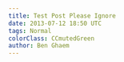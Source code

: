 ```yaml
---
title: Test Post Please Ignore
date: 2013-07-12 18:50 UTC
tags: Normal
colorClass: CCmutedGreen
author: Ben Ghaem
---
```

